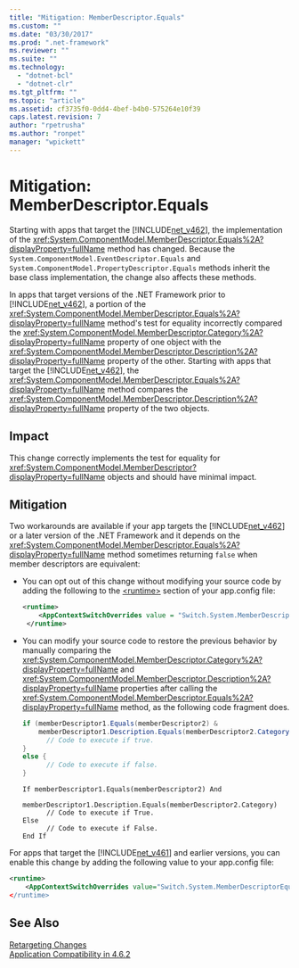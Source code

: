 ```yaml
---
title: "Mitigation: MemberDescriptor.Equals"
ms.custom: ""
ms.date: "03/30/2017"
ms.prod: ".net-framework"
ms.reviewer: ""
ms.suite: ""
ms.technology: 
  - "dotnet-bcl"
  - "dotnet-clr"
ms.tgt_pltfrm: ""
ms.topic: "article"
ms.assetid: cf3735f0-0dd4-4bef-b4b0-575264e10f39
caps.latest.revision: 7
author: "rpetrusha"
ms.author: "ronpet"
manager: "wpickett"
---
```

# Mitigation: MemberDescriptor.Equals
Starting with apps that target the [!INCLUDE[net_v462](../../../includes/net-v462-md.md)], the implementation of the <xref:System.ComponentModel.MemberDescriptor.Equals%2A?displayProperty=fullName> method has changed. Because the `System.ComponentModel.EventDescriptor.Equals` and  `System.ComponentModel.PropertyDescriptor.Equals` methods inherit the base class implementation, the change also affects these methods.  
  
 In apps that target versions of the .NET Framework prior to [!INCLUDE[net_v462](../../../includes/net-v462-md.md)], a portion of the <xref:System.ComponentModel.MemberDescriptor.Equals%2A?displayProperty=fullName> method's test for equality  incorrectly compared the <xref:System.ComponentModel.MemberDescriptor.Category%2A?displayProperty=fullName> property of one object with the <xref:System.ComponentModel.MemberDescriptor.Description%2A?displayProperty=fullName> property of the other. Starting with apps that target the [!INCLUDE[net_v462](../../../includes/net-v462-md.md)], the <xref:System.ComponentModel.MemberDescriptor.Equals%2A?displayProperty=fullName> method compares the <xref:System.ComponentModel.MemberDescriptor.Description%2A?displayProperty=fullName> property of the two objects.  
  
## Impact  
 This change correctly implements the test for equality for <xref:System.ComponentModel.MemberDescriptor?displayProperty=fullName> objects and should have minimal impact.  
  
## Mitigation  
 Two workarounds are available if your app targets the [!INCLUDE[net_v462](../../../includes/net-v462-md.md)] or a later version of the .NET Framework and it depends on the  <xref:System.ComponentModel.MemberDescriptor.Equals%2A?displayProperty=fullName> method sometimes returning `false` when member descriptors are equivalent:  
  
-   You can opt out of this change without modifying your source code by adding the following to the [\<runtime>](../../../docs/framework/configure-apps/file-schema/runtime/runtime-element.md) section of your app.config file:  
  
    ```xml  
    <runtime>  
        <AppContextSwitchOverrides value = "Switch.System.MemberDescriptorEqualsReturnsFalseIfEquivalent=true" />  
     </runtime>  
    ```  
  
-   You can modify your source code to restore the previous behavior by manually comparing the  <xref:System.ComponentModel.MemberDescriptor.Category%2A?displayProperty=fullName> and <xref:System.ComponentModel.MemberDescriptor.Description%2A?displayProperty=fullName> properties after calling the <xref:System.ComponentModel.MemberDescriptor.Equals%2A?displayProperty=fullName> method, as the following code fragment does.  
  
    ```csharp  
    if (memberDescriptor1.Equals(memberDescriptor2) &   
        memberDescriptor1.Description.Equals(memberDescriptor2.Category)) {  
          // Code to execute if true.  
    }  
    else {  
          // Code to execute if false.     
    }  
    ```  
  
    ```  
    If memberDescriptor1.Equals(memberDescriptor2) And   
        memberDescriptor1.Description.Equals(memberDescriptor2.Category)  
          // Code to execute if True.  
    Else  
          // Code to execute if False.     
    End If  
    ```  
  
 For apps that target the [!INCLUDE[net_v461](../../../includes/net-v461-md.md)] and earlier versions, you can enable this change by adding the following value to your app.config file:  
  
```xml  
<runtime>  
    <AppContextSwitchOverrides value="Switch.System.MemberDescriptorEqualsReturnsFalseIfEquivalent=true />  
</runtime>  
```  
  
## See Also  
 [Retargeting Changes](../../../docs/framework/migration-guide/retargeting-changes-in-the-net-framework-4-6-2.md)   
 [Application Compatibility in 4.6.2](../../../docs/framework/migration-guide/application-compatibility-in-the-net-framework-4-6-2.md)
